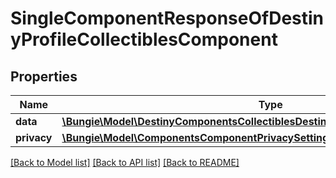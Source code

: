 # SingleComponentResponseOfDestinyProfileCollectiblesComponent

## Properties
Name | Type | Description | Notes
------------ | ------------- | ------------- | -------------
**data** | [**\Bungie\Model\DestinyComponentsCollectiblesDestinyProfileCollectiblesComponent**](DestinyComponentsCollectiblesDestinyProfileCollectiblesComponent.md) |  | [optional] 
**privacy** | [**\Bungie\Model\ComponentsComponentPrivacySetting**](ComponentsComponentPrivacySetting.md) |  | [optional] 

[[Back to Model list]](../README.md#documentation-for-models) [[Back to API list]](../README.md#documentation-for-api-endpoints) [[Back to README]](../README.md)


